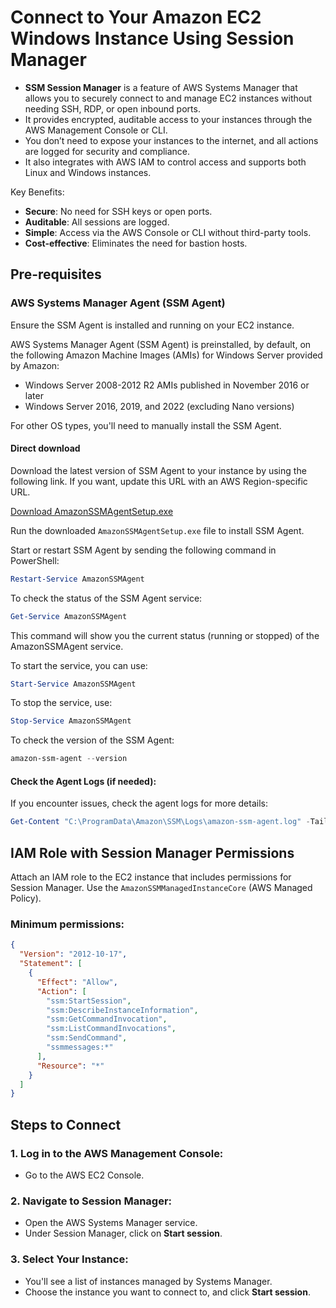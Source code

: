 # Connect to Your Amazon EC2 Windows Instance Using Session Manager

- **SSM Session Manager** is a feature of AWS Systems Manager that allows you to securely connect to and manage EC2 instances without needing SSH, RDP, or open inbound ports.
- It provides encrypted, auditable access to your instances through the AWS Management Console or CLI.
- You don’t need to expose your instances to the internet, and all actions are logged for security and compliance.
- It also integrates with AWS IAM to control access and supports both Linux and Windows instances.

Key Benefits:
- **Secure**: No need for SSH keys or open ports.
- **Auditable**: All sessions are logged.
- **Simple**: Access via the AWS Console or CLI without third-party tools.
- **Cost-effective**: Eliminates the need for bastion hosts.

## Pre-requisites

### AWS Systems Manager Agent (SSM Agent)
Ensure the SSM Agent is installed and running on your EC2 instance.

AWS Systems Manager Agent (SSM Agent) is preinstalled, by default, on the following Amazon Machine Images (AMIs) for Windows Server provided by Amazon:

- Windows Server 2008-2012 R2 AMIs published in November 2016 or later
- Windows Server 2016, 2019, and 2022 (excluding Nano versions)

For other OS types, you'll need to manually install the SSM Agent.

#### Direct download
Download the latest version of SSM Agent to your instance by using the following link. If you want, update this URL with an AWS Region-specific URL.

[Download AmazonSSMAgentSetup.exe](https://s3.amazonaws.com/ec2-downloads-windows/SSMAgent/latest/windows_amd64/AmazonSSMAgentSetup.exe)

Run the downloaded `AmazonSSMAgentSetup.exe` file to install SSM Agent.

Start or restart SSM Agent by sending the following command in PowerShell:

```powershell
Restart-Service AmazonSSMAgent
```

To check the status of the SSM Agent service:

```powershell
Get-Service AmazonSSMAgent
```
This command will show you the current status (running or stopped) of the AmazonSSMAgent service.

To start the service, you can use:

```powershell
Start-Service AmazonSSMAgent
```

To stop the service, use:

```powershell
Stop-Service AmazonSSMAgent
```

To check the version of the SSM Agent:

```powershell
amazon-ssm-agent --version
```

#### Check the Agent Logs (if needed):
If you encounter issues, check the agent logs for more details:

```powershell
Get-Content "C:\ProgramData\Amazon\SSM\Logs\amazon-ssm-agent.log" -Tail 50
```

## IAM Role with Session Manager Permissions
Attach an IAM role to the EC2 instance that includes permissions for Session Manager.
Use the `AmazonSSMManagedInstanceCore` (AWS Managed Policy).

### Minimum permissions:

```json
{
  "Version": "2012-10-17",
  "Statement": [
    {
      "Effect": "Allow",
      "Action": [
        "ssm:StartSession",
        "ssm:DescribeInstanceInformation",
        "ssm:GetCommandInvocation",
        "ssm:ListCommandInvocations",
        "ssm:SendCommand",
        "ssmmessages:*"
      ],
      "Resource": "*"
    }
  ]
}
```

## Steps to Connect

### 1. Log in to the AWS Management Console:
- Go to the AWS EC2 Console.

### 2. Navigate to Session Manager:
- Open the AWS Systems Manager service.
- Under Session Manager, click on **Start session**.

### 3. Select Your Instance:
- You'll see a list of instances managed by Systems Manager.
- Choose the instance you want to connect to, and click **Start session**.
